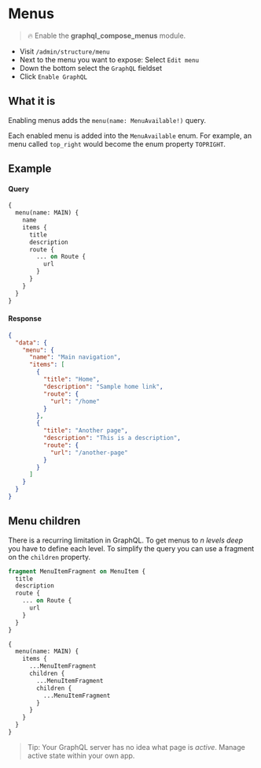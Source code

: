 # Menus

> :fire: Enable the **graphql_compose_menus** module.

- Visit `/admin/structure/menu`
- Next to the menu you want to expose: Select `Edit menu`
- Down the bottom select the `GraphQL` fieldset
- Click `Enable GraphQL`

## What it is

Enabling menus adds the `menu(name: MenuAvailable!)` query.

Each enabled menu is added into the `MenuAvailable` enum. For example, an menu called `top_right` would become the enum property `TOPRIGHT`.

## Example

<!-- tabs:start -->

#### **Query**

```graphql
{
  menu(name: MAIN) {
    name
    items {
      title
      description
      route {
        ... on Route {
          url
        }
      }
    }
  }
}
```

#### **Response**

```json
{
  "data": {
    "menu": {
      "name": "Main navigation",
      "items": [
        {
          "title": "Home",
          "description": "Sample home link",
          "route": {
            "url": "/home"
          }
        },
        {
          "title": "Another page",
          "description": "This is a description",
          "route": {
            "url": "/another-page"
          }
        }
      ]
    }
  }
}
```

<!-- tabs:end -->

## Menu children

There is a recurring limitation in GraphQL. To get menus to _n levels deep_ you have to define each level. To simplify the query you can use a fragment on the `children` property.

```graphql
fragment MenuItemFragment on MenuItem {
  title
  description
  route {
    ... on Route {
      url
    }
  }
}

{
  menu(name: MAIN) {
    items {
      ...MenuItemFragment
      children {
        ...MenuItemFragment
        children {
          ...MenuItemFragment
        }
      }
    }
  }
}
```

> Tip: Your GraphQL server has no idea what page is _active_. Manage active state within your own app.
